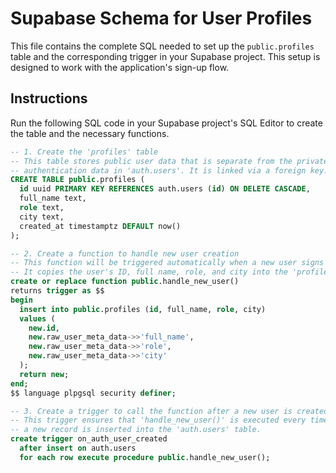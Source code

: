 # Supabase Schema for User Profiles

This file contains the complete SQL needed to set up the `public.profiles` table and the corresponding trigger in your Supabase project. This setup is designed to work with the application's sign-up flow.

## Instructions

Run the following SQL code in your Supabase project's SQL Editor to create the table and the necessary functions.

```sql
-- 1. Create the 'profiles' table
-- This table stores public user data that is separate from the private
-- authentication data in 'auth.users'. It is linked via a foreign key.
CREATE TABLE public.profiles (
  id uuid PRIMARY KEY REFERENCES auth.users (id) ON DELETE CASCADE,
  full_name text,
  role text,
  city text,
  created_at timestamptz DEFAULT now()
);

-- 2. Create a function to handle new user creation
-- This function will be triggered automatically when a new user signs up.
-- It copies the user's ID, full name, role, and city into the 'profiles' table.
create or replace function public.handle_new_user()
returns trigger as $$
begin
  insert into public.profiles (id, full_name, role, city)
  values (
    new.id,
    new.raw_user_meta_data->>'full_name',
    new.raw_user_meta_data->>'role',
    new.raw_user_meta_data->>'city'
  );
  return new;
end;
$$ language plpgsql security definer;

-- 3. Create a trigger to call the function after a new user is created
-- This trigger ensures that 'handle_new_user()' is executed every time
-- a new record is inserted into the 'auth.users' table.
create trigger on_auth_user_created
  after insert on auth.users
  for each row execute procedure public.handle_new_user();

```
